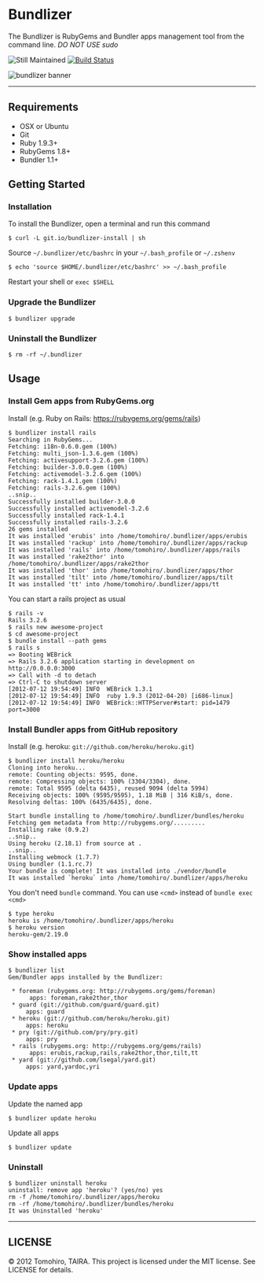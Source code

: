 Bundlizer
================================================================================
The Bundlizer is RubyGems and Bundler apps management tool from the command line. _DO NOT USE sudo_

![Still Maintained](https://dl.dropbox.com/u/173097/github/stillmaintained.png) 
[![Build Status](https://secure.travis-ci.org/Tomohiro/bundlizer.png)](https://secure.travis-ci.org/Tomohiro/bundlizer)

![bundlizer banner](http://f.cl.ly/items/281V1j3N221N2B433p2X/bundlizer.png)

---

Requirements
--------------------------------------------------------------------------------

- OSX or Ubuntu
- Git
- Ruby 1.9.3+
- RubyGems 1.8+
- Bundler 1.1+


Getting Started
--------------------------------------------------------------------------------

### Installation

To install the Bundlizer, open a terminal and run this command

    $ curl -L git.io/bundlizer-install | sh

Source `~/.bundlizer/etc/bashrc` in your `~/.bash_profile` or `~/.zshenv`

    $ echo 'source $HOME/.bundlizer/etc/bashrc' >> ~/.bash_profile

Restart your shell or `exec $SHELL`


### Upgrade the Bundlizer

    $ bundlizer upgrade


### Uninstall the Bundlizer

    $ rm -rf ~/.bundlizer


Usage
--------------------------------------------------------------------------------

### Install Gem apps from RubyGems.org

Install (e.g. Ruby on Rails: https://rubygems.org/gems/rails)

    $ bundlizer install rails
    Searching in RubyGems...
    Fetching: i18n-0.6.0.gem (100%)
    Fetching: multi_json-1.3.6.gem (100%)
    Fetching: activesupport-3.2.6.gem (100%)
    Fetching: builder-3.0.0.gem (100%)
    Fetching: activemodel-3.2.6.gem (100%)
    Fetching: rack-1.4.1.gem (100%)
    Fetching: rails-3.2.6.gem (100%)
    ..snip..
    Successfully installed builder-3.0.0
    Successfully installed activemodel-3.2.6
    Successfully installed rack-1.4.1
    Successfully installed rails-3.2.6
    26 gems installed
    It was installed 'erubis' into /home/tomohiro/.bundlizer/apps/erubis
    It was installed 'rackup' into /home/tomohiro/.bundlizer/apps/rackup
    It was installed 'rails' into /home/tomohiro/.bundlizer/apps/rails
    It was installed 'rake2thor' into /home/tomohiro/.bundlizer/apps/rake2thor
    It was installed 'thor' into /home/tomohiro/.bundlizer/apps/thor
    It was installed 'tilt' into /home/tomohiro/.bundlizer/apps/tilt
    It was installed 'tt' into /home/tomohiro/.bundlizer/apps/tt



You can start a rails project as usual

    $ rails -v
    Rails 3.2.6
    $ rails new awesome-project
    $ cd awesome-project
    $ bundle install --path gems
    $ rails s
    => Booting WEBrick
    => Rails 3.2.6 application starting in development on http://0.0.0.0:3000
    => Call with -d to detach
    => Ctrl-C to shutdown server
    [2012-07-12 19:54:49] INFO  WEBrick 1.3.1
    [2012-07-12 19:54:49] INFO  ruby 1.9.3 (2012-04-20) [i686-linux]
    [2012-07-12 19:54:49] INFO  WEBrick::HTTPServer#start: pid=1479 port=3000


### Install Bundler apps from GitHub repository

Install (e.g. heroku: `git://github.com/heroku/heroku.git`)

    $ bundlizer install heroku/heroku
    Cloning into heroku...
    remote: Counting objects: 9595, done.
    remote: Compressing objects: 100% (3304/3304), done.
    remote: Total 9595 (delta 6435), reused 9094 (delta 5994)
    Receiving objects: 100% (9595/9595), 1.18 MiB | 316 KiB/s, done.
    Resolving deltas: 100% (6435/6435), done.

    Start bundle installing to /home/tomohiro/.bundlizer/bundles/heroku
    Fetching gem metadata from http://rubygems.org/.........
    Installing rake (0.9.2)
    ..snip..
    Using heroku (2.18.1) from source at .
    ..snip..
    Installing webmock (1.7.7)
    Using bundler (1.1.rc.7)
    Your bundle is complete! It was installed into ./vendor/bundle
    It was installed `heroku` into /home/tomohiro/.bundlizer/apps/heroku

You don't need `bundle` command. You can use `<cmd>` instead of `bundle exec <cmd>`

    $ type heroku
    heroku is /home/tomohiro/.bundlizer/apps/heroku
    $ heroku version
    heroku-gem/2.19.0



### Show installed apps

    $ bundlizer list
    Gem/Bundler apps installed by the Bundlizer:

     * foreman (rubygems.org: http://rubygems.org/gems/foreman)
          apps: foreman,rake2thor,thor
     * guard (git://github.com/guard/guard.git)
         apps: guard
     * heroku (git://github.com/heroku/heroku.git)
         apps: heroku
     * pry (git://github.com/pry/pry.git)
         apps: pry
     * rails (rubygems.org: http://rubygems.org/gems/rails)
          apps: erubis,rackup,rails,rake2thor,thor,tilt,tt
     * yard (git://github.com/lsegal/yard.git)
         apps: yard,yardoc,yri


### Update apps

Update the named app

    $ bundlizer update heroku

Update all apps

    $ bundlizer update


### Uninstall

    $ bundlizer uninstall heroku
    uninstall: remove app 'heroku'? (yes/no) yes
    rm -f /home/tomohiro/.bundlizer/apps/heroku
    rm -rf /home/tomohiro/.bundlizer/bundles/heroku
    It was Uninstalled 'heroku'



---

LICENSE
--------------------------------------------------------------------------------

&copy; 2012 Tomohiro, TAIRA.
This project is licensed under the MIT license.
See LICENSE for details.
